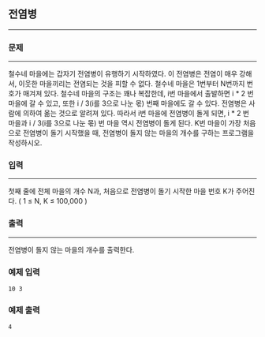 ## 전염병
***
### 문제
***
철수네 마을에는 갑자기 전염병이 유행하기 시작하였다. 이 전염병은 전염이 매우 강해서, 이웃한 마을끼리는 전염되는 것을 피할 수 없다.
철수네 마을은 1번부터 N번까지 번호가 매겨져 있다. 철수네 마을의 구조는 꽤나 복잡한데, i번 마을에서 출발하면 i * 2 번 마을에 갈 수 있고, 또한 i / 3(i를 3으로 나눈 몫) 번째 마을에도 갈 수 있다. 전염병은 사람에 의하여 옮는 것으로 알려져 있다. 따라서 i번 마을에 전염병이 돌게 되면, i * 2 번 마을과 i / 3(i를 3으로 나눈 몫) 번 마을 역시 전염병이 돌게 된다.
K번 마을이 가장 처음으로 전염병이 돌기 시작했을 때, 전염병이 돌지 않는 마을의 개수를 구하는 프로그램을 작성하시오.

 

### 입력
***
첫째 줄에 전체 마을의 개수 N과, 처음으로 전염병이 돌기 시작한 마을 번호 K가 주어진다. ( 1 ≤ N, K ≤ 100,000 )  

### 출력
***
전염병이 돌지 않는 마을의 개수를 출력한다.

### 예제 입력
```
10 3
```
### 예제 출력
```
4
```